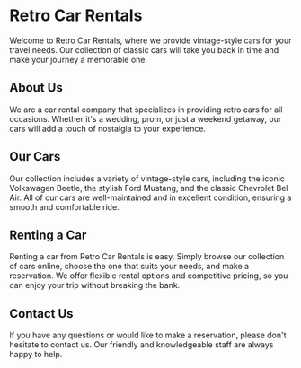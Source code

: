 <!--font:Poppins-->

# Retro Car Rentals

Welcome to Retro Car Rentals, where we provide vintage-style cars for your travel needs. Our collection of classic cars will take you back in time and make your journey a memorable one.

## About Us

We are a car rental company that specializes in providing retro cars for all occasions. Whether it's a wedding, prom, or just a weekend getaway, our cars will add a touch of nostalgia to your experience.

## Our Cars

Our collection includes a variety of vintage-style cars, including the iconic Volkswagen Beetle, the stylish Ford Mustang, and the classic Chevrolet Bel Air. All of our cars are well-maintained and in excellent condition, ensuring a smooth and comfortable ride.

## Renting a Car

Renting a car from Retro Car Rentals is easy. Simply browse our collection of cars online, choose the one that suits your needs, and make a reservation. We offer flexible rental options and competitive pricing, so you can enjoy your trip without breaking the bank.

## Contact Us

If you have any questions or would like to make a reservation, please don't hesitate to contact us. Our friendly and knowledgeable staff are always happy to help.

<!--

Write me markdown content of website with wallpaper:

"A vintage-style graphic of a retro car for a car or travel website"

The header of the page should not be copy of the text but rather a real content of the website which is using this wallpaper.


---


# Retro Car Rentals

Welcome to Retro Car Rentals, where we provide vintage-style cars for your travel needs. Our collection of classic cars will take you back in time and make your journey a memorable one.

## About Us

We are a car rental company that specializes in providing retro cars for all occasions. Whether it's a wedding, prom, or just a weekend getaway, our cars will add a touch of nostalgia to your experience.

## Our Cars

Our collection includes a variety of vintage-style cars, including the iconic Volkswagen Beetle, the stylish Ford Mustang, and the classic Chevrolet Bel Air. All of our cars are well-maintained and in excellent condition, ensuring a smooth and comfortable ride.

## Renting a Car

Renting a car from Retro Car Rentals is easy. Simply browse our collection of cars online, choose the one that suits your needs, and make a reservation. We offer flexible rental options and competitive pricing, so you can enjoy your trip without breaking the bank.

## Contact Us

If you have any questions or would like to make a reservation, please don't hesitate to contact us. Our friendly and knowledgeable staff are always happy to help.


---


Write me a Google font which is best fitting for the website.

Pick from the list:
- Montserrat
- Great Vibes
- Dancing Script
- Poppins
- Roboto
- Open Sans
- Lobster
- IBM Plex Sans
- Cinzel Decorative
- Cinzel
- Cabin
- Playfair Display
- Raleway
- Alegreya
- Orbitron
- Inter
- Barlow Condensed
- Futura
- Exo 2
- Lato
- Cormorant Garamond
- Creepster


Write just the font name nothing else.


---


Poppins

-->
